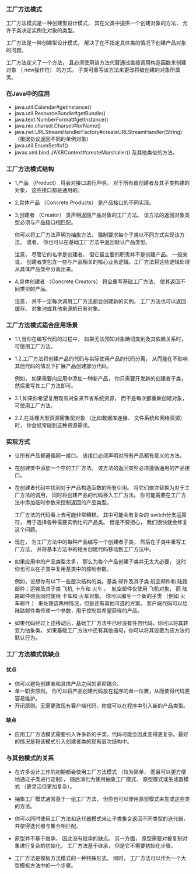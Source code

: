 ### 工厂方法模式
工厂方法模式是一种创建型设计模式， 其在父类中提供一个创建对象的方法， 允许子类决定实例化对象的类型。

工厂方法是一种创建型设计模式， 解决了在不指定具体类的情况下创建产品对象的问题。

工厂方法定义了一个方法， 且必须使用该方法代替通过直接调用构造函数来创建对象 （ new操作符） 的方式。 子类可重写该方法来更改将被创建的对象所属类。

### 在Java中的应用
* java.util.Calendar#getInstance()
* java.util.ResourceBundle#getBundle()
* java.text.NumberFormat#getInstance()
* java.nio.charset.Charset#forName()
* java.net.URLStreamHandlerFactory#createURLStreamHandler(String) （根据协议返回不同的单例对象）
* java.util.EnumSet#of()
* javax.xml.bind.JAXBContext#createMarshaller() 及其他类似的方法。

### 工厂方法模式结构
* 1,产品 （Product） 将会对接口进行声明。 对于所有由创建者及其子类构建的对象， 这些接口都是通用的。
* 2,具体产品 （Concrete Products） 是产品接口的不同实现。
* 3,创建者 （Creator） 类声明返回产品对象的工厂方法。 该方法的返回对象类型必须与产品接口相匹配。
    
    你可以将工厂方法声明为抽象方法， 强制要求每个子类以不同方式实现该方法。 或者， 你也可以在基础工厂方法中返回默认产品类型。
    
    注意， 尽管它的名字是创建者， 但它最主要的职责并不是创建产品。 一般来说， 创建者类包含一些与产品相关的核心业务逻辑。工厂方法将这些逻辑处理从具体产品类中分离出来。 
* 4,具体创建者 （Concrete Creators） 将会重写基础工厂方法， 使其返回不同类型的产品。
    
    注意， 并不一定每次调用工厂方法都会创建新的实例。 工厂方法也可以返回缓存、 对象池或其他来源的已有对象。    
    
### 工厂方法模式适合应用场景
* 1.1,当你在编写代码的过程中， 如果无法预知对象确切类别及其依赖关系时， 可使用工厂方法。
* 1.2,工厂方法将创建产品的代码与实际使用产品的代码分离， 从而能在不影响其他代码的情况下扩展产品创建部分代码。
  
  例如， 如果需要向应用中添加一种新产品， 你只需要开发新的创建者子类， 然后重写其工厂方法即可。    
* 2.1,如果你希望复用现有对象来节省系统资源， 而不是每次都重新创建对象， 可使用工厂方法。  
* 2.2,在处理大型资源密集型对象 （比如数据库连接、 文件系统和网络资源） 时， 你会经常碰到这种资源需求。

### 实现方式
* 让所有产品都遵循同一接口。 该接口必须声明对所有产品都有意义的方法。

* 在创建类中添加一个空的工厂方法。 该方法的返回类型必须遵循通用的产品接口。

* 在创建者代码中找到对于产品构造函数的所有引用。 将它们依次替换为对于工厂方法的调用， 同时将创建产品的代码移入工厂方法。 你可能需要在工厂方法中添加临时参数来控制返回的产品类型。

    工厂方法的代码看上去可能非常糟糕。 其中可能会有复杂的 switch分支运算符， 用于选择各种需要实例化的产品类。 但是不要担心， 我们很快就会修复这个问题。

* 现在， 为工厂方法中的每种产品编写一个创建者子类， 然后在子类中重写工厂方法， 并将基本方法中的相关创建代码移动到工厂方法中。

* 如果应用中的产品类型太多， 那么为每个产品创建子类并无太大必要， 这时你也可以在子类中复用基类中的控制参数。

    例如，设想你有以下一些层次结构的类。基类 邮件及其子类 航空邮件和 陆路邮件；运输及其子类 飞机, 卡车和 火车 。 ​ 
    航空邮件仅使用 飞机对象， 而 陆路邮件则会同时使用 卡车和 火车对象。 你可以编写一个新的子类 （例如 火车邮件 ） 来处理这两种情况，但是还有其他可选的方案。 
    客户端代码可以给 陆路邮件类传递一个参数，用于控制其希望获得的产品。

* 如果代码经过上述移动后，基础工厂方法中已经没有任何代码，你可以将其转变为抽象类。 如果基础工厂方法中还有其他语句，你可以将其设置为该方法的默认行为。

### 工厂方法模式优缺点

#### 优点
* 你可以避免创建者和具体产品之间的紧密耦合。
* 单一职责原则。 你可以将产品创建代码放在程序的单一位置，从而使得代码更容易维护。
* 开闭原则。无需更改现有客户端代码，你就可以在程序中引入新的产品类型。

#### 缺点
* 应用工厂方法模式需要引入许多新的子类，代码可能会因此变得更复杂。最好的情况是将该模式引入创建者类的现有层次结构中。

### 与其他模式的关系
* 在许多设计工作的初期都会使用工厂方法模式 （较为简单， 而且可以更方便地通过子类进行定制）， 随后演化为使用抽象工厂模式、 原型模式或生成器模式 （更灵活但更加复杂）。

* 抽象工厂模式通常基于一组工厂方法， 但你也可以使用原型模式来生成这些类的方法。

* 你可以同时使用工厂方法和迭代器模式来让子类集合返回不同类型的迭代器， 并使得迭代器与集合相匹配。

* 原型并不基于继承， 因此没有继承的缺点。 另一方面， 原型需要对被复制对象进行复杂的初始化。 工厂方法基于继承， 但是它不需要初始化步骤。

* 工厂方法是模板方法模式的一种特殊形式。 同时， 工厂方法可以作为一个大型模板方法中的一个步骤。


